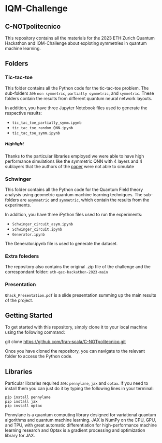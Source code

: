 # IQM-Challenge

## C-NOTpolitecnico
This repository contains all the materials for the 2023 ETH Zurich Quantum Hackathon and IQM-Challenge about exploting symmetries in quantum machine learning.

## Folders
### Tic-tac-toe
This folder contains all the Python code for the tic-tac-toe problem. The sub-folders are `non symmetric`, `partially symmetric`, and `symmetric`. These folders contain the results from different quantum neural network layouts.

In addition, you have three Jupyter Notebook files used to generate the respective results:

- `tic_tac_toe_partially_symm.ipynb`
- `tic_tac_toe_random_QNN.ipynb`
- `tic_tac_toe_symm.ipynb`

##### Highlight
Thanks to the particular libraries employed we were able to have high performance simulations like the symmetric QNN with 4 layers and 4 sublayers that the authors of the [paper](https://journals.aps.org/prxquantum/pdf/10.1103/PRXQuantum.4.010328) were not able to simulate

### Schwinger
This folder contains all the Python code for the Quantum Field theory analysis using geometric quantum machine learning techniques. The sub-folders are `asymmetric` and `symmetric`, which contain the results from the experiments.

In addition, you have three iPython files used to run the experiments:

- `Schwinger_circuit_asym.ipynb`
- `Schwinger_circuit.ipynb`
- `Generator.ipynb`

The Generator.ipynb file is used to generate the dataset.

### Extra foleders
The repository also contains the original .zip file of the challenge and the correspondant folder: `eth-qec-hackathon-2023-main`

### Presentation
`Qhack_Presentation.pdf` is a slide presentation summing up the main results of the project.

## Getting Started
To get started with this repository, simply clone it to your local machine using the following command:

git clone https://github.com/fran-scala/C-NOTpolitecnico.git

Once you have cloned the repository, you can navigate to the relevant folder to access the Python code.

## Libraries

Particular libraries required are: `pennylane`, `jax` and `optax`. If you need to install them you can just do it by typing the following lines in your terminal:

```
pip install pennylane
pip install jax
pip install optax
```

Pennylane is a quantum computing library designed for variational quantum algorithms and quantum machine learning. JAX is NumPy on the CPU, GPU, and TPU, with great automatic differentiation for high-performance machine learning research and Optax is a gradient processing and optimization library for JAX.


